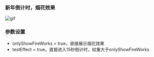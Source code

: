 ### 新年倒计时，烟花效果

![gif](https://github.com/airingursb/happy-new-year/raw/master/public/happy-new-year.gif)


### 参数设置

- onlyShowFireWorks = true，直接展示烟花效果
- testEffect = true，直接进入15秒倒计时，权重大于onlyShowFireWorks